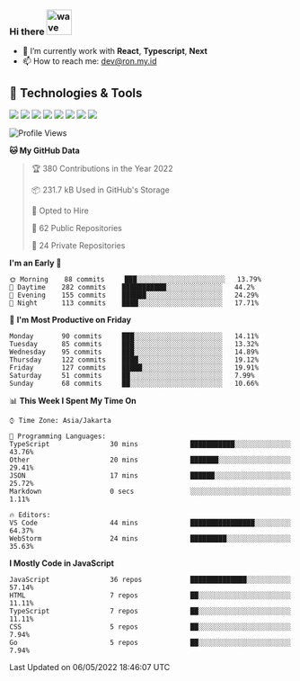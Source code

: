 ### Hi there <img src="https://i.ibb.co/q0Hx1KK/wave.gif" alt="wave" width="45px">

- 🌱 I’m currently work with **React**, **Typescript**, **Next**
- 📫 How to reach me: dev@ron.my.id

## 🔧 Technologies & Tools

![](https://img.shields.io/badge/OS-Linux-informational?style=flat&logo=linux&logoColor=white&color=2bbc8a)
![](https://img.shields.io/badge/OS-Windows-informational?style=flat&logo=windows&logoColor=white&color=2bbc8a)
![](https://img.shields.io/badge/Code-JavaScript-informational?style=flat&logo=javascript&logoColor=white&color=2bbc8a)
![](https://img.shields.io/badge/Code-Golang-informational?style=flat&logo=go&logoColor=white&color=2bbc8a)
![](https://img.shields.io/badge/Code-React-informational?style=flat&logo=react&logoColor=white&color=2bbc8a)
![](https://img.shields.io/badge/Code-Next-informational?style=flat&logo=next.js&logoColor=white&color=2bbc8a)
![](https://img.shields.io/badge/Shell-Bash-informational?style=flat&logo=gnu-bash&logoColor=white&color=2bbc8a)
![](https://img.shields.io/badge/Tools-Docker-informational?style=flat&logo=docker&logoColor=white&color=2bbc8a)

<!--START_SECTION:waka-->
![Profile Views](http://img.shields.io/badge/Profile%20Views-0-blue)

**🐱 My GitHub Data** 

> 🏆 380 Contributions in the Year 2022
 > 
> 📦 231.7 kB Used in GitHub's Storage 
 > 
> 💼 Opted to Hire
 > 
> 📜 62 Public Repositories 
 > 
> 🔑 24 Private Repositories  
 > 
**I'm an Early 🐤** 

```text
🌞 Morning    88 commits     ███░░░░░░░░░░░░░░░░░░░░░░   13.79% 
🌆 Daytime    282 commits    ███████████░░░░░░░░░░░░░░   44.2% 
🌃 Evening    155 commits    ██████░░░░░░░░░░░░░░░░░░░   24.29% 
🌙 Night      113 commits    ████░░░░░░░░░░░░░░░░░░░░░   17.71%

```
📅 **I'm Most Productive on Friday** 

```text
Monday       90 commits     ███░░░░░░░░░░░░░░░░░░░░░░   14.11% 
Tuesday      85 commits     ███░░░░░░░░░░░░░░░░░░░░░░   13.32% 
Wednesday    95 commits     ███░░░░░░░░░░░░░░░░░░░░░░   14.89% 
Thursday     122 commits    ████░░░░░░░░░░░░░░░░░░░░░   19.12% 
Friday       127 commits    █████░░░░░░░░░░░░░░░░░░░░   19.91% 
Saturday     51 commits     ██░░░░░░░░░░░░░░░░░░░░░░░   7.99% 
Sunday       68 commits     ██░░░░░░░░░░░░░░░░░░░░░░░   10.66%

```


📊 **This Week I Spent My Time On** 

```text
⌚︎ Time Zone: Asia/Jakarta

💬 Programming Languages: 
TypeScript               30 mins             ███████████░░░░░░░░░░░░░░   43.76% 
Other                    20 mins             ███████░░░░░░░░░░░░░░░░░░   29.41% 
JSON                     17 mins             ██████░░░░░░░░░░░░░░░░░░░   25.72% 
Markdown                 0 secs              ░░░░░░░░░░░░░░░░░░░░░░░░░   1.11%

🔥 Editors: 
VS Code                  44 mins             ████████████████░░░░░░░░░   64.37% 
WebStorm                 24 mins             █████████░░░░░░░░░░░░░░░░   35.63%

```

**I Mostly Code in JavaScript** 

```text
JavaScript               36 repos            ██████████████░░░░░░░░░░░   57.14% 
HTML                     7 repos             ██░░░░░░░░░░░░░░░░░░░░░░░   11.11% 
TypeScript               7 repos             ██░░░░░░░░░░░░░░░░░░░░░░░   11.11% 
CSS                      5 repos             ██░░░░░░░░░░░░░░░░░░░░░░░   7.94% 
Go                       5 repos             ██░░░░░░░░░░░░░░░░░░░░░░░   7.94%

```



 Last Updated on 06/05/2022 18:46:07 UTC
<!--END_SECTION:waka-->
